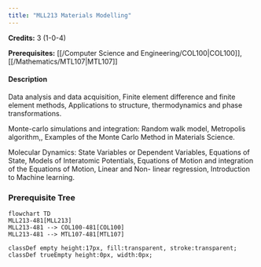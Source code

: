 ```yaml
---
title: "MLL213 Materials Modelling"
---
```

**Credits:** 3 (1-0-4)

**Prerequisites:** [[/Computer Science and Engineering/COL100|COL100]], [[/Mathematics/MTL107|MTL107]]

#### Description
Data analysis and data acquisition, Finite element difference and finite element methods, Applications to structure, thermodynamics and phase transformations.

Monte-carlo simulations and integration: Random walk model, Metropolis algorithm,, Examples of the Monte Carlo Method in Materials Science.

Molecular Dynamics: State Variables or Dependent Variables, Equations of State, Models of Interatomic Potentials, Equations of Motion and integration of the Equations of Motion, Linear and Non- linear regression, Introduction to Machine learning.

### Prerequisite Tree

```mermaid
flowchart TD
MLL213-481[MLL213]
MLL213-481 --> COL100-481[COL100]
MLL213-481 --> MTL107-481[MTL107]

classDef empty height:17px, fill:transparent, stroke:transparent;
classDef trueEmpty height:0px, width:0px;
```